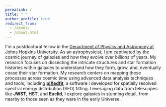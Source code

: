 ```yaml
---
permalink: /
title: " "
author_profile: true
redirect_from: 
  - /about/
  - /about.html
---
```


I'm a postdoctoral fellow in the [Department of Physics and Astronomy at Johns Hopkins University.](https://physics-astronomy.jhu.edu/) As an astrophysicist, I am captivated by the cosmic journey of galaxies and how they evolve over billions of years. My research focuses on dissecting the intricate structures and star formation histories within galaxies to understand how they form, grow, and, eventually cease their star formation. My research centers on mapping these processes across cosmic time using advanced data analysis techniques and tools, including [**piXedfit**,](https://github.com/aabdurrouf/piXedfit) a software I developed for spatially resolved spectral energy distribution (SED) fitting. Leveraging data from telescopes like **JWST**, **HST**, and **Euclid**, I explore galaxies in stunning detail, from nearby to those seen as they were in the early Universe.
